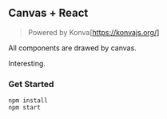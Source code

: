 ## Canvas + React
> Powered by Konva[https://konvajs.org/]


All components are drawed by canvas.

Interesting.

### Get Started
```
npm install
npm start
```
